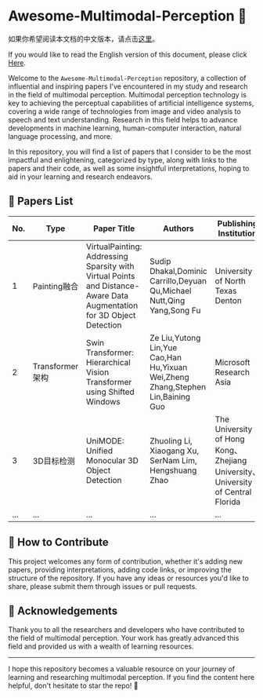 # Awesome-Multimodal-Perception 🌈

如果你希望阅读本文档的中文版本，请点击[这里](./Readme.md)。 

If you would like to read the English version of this document, please click [Here](./English.md).

Welcome to the `Awesome-Multimodal-Perception` repository, a collection of influential and inspiring papers I've encountered in my study and research in the field of multimodal perception. Multimodal perception technology is key to achieving the perceptual capabilities of artificial intelligence systems, covering a wide range of technologies from image and video analysis to speech and text understanding. Research in this field helps to advance developments in machine learning, human-computer interaction, natural language processing, and more.

In this repository, you will find a list of papers that I consider to be the most impactful and enlightening, categorized by type, along with links to the papers and their code, as well as some insightful interpretations, hoping to aid in your learning and research endeavors.

## 📖 Papers List

| No.  | Type            | Paper Title                                                  | Authors                                                      | Publishing Institution           | Journal/Conference  | Paper Link                            | Code Link                                          | My Interpretation                           |
| ---- | --------------- | ------------------------------------------------------------ | ------------------------------------------------------------ | -------------------------------- | ------------------- | ------------------------------------- | -------------------------------------------------- | ------------------------------------------- |
| 1    | Painting融合    | VirtualPainting: Addressing Sparsity with Virtual Points and Distance-Aware Data Augmentation for 3D Object Detection | Sudip Dhakal,Dominic Carrillo,Deyuan Qu,Michael Nutt,Qing Yang,Song Fu | University of North Texas Denton | 无                  | [📄](https://arxiv.org/abs/2312.16141) | [💻](https://arxiv.org/abs/2312.16141)              | [🔍](https://zhuanlan.zhihu.com/p/685337158) |
| 2    | Transformer架构 | Swin Transformer: Hierarchical Vision Transformer using Shifted Windows | Ze Liu,Yutong Lin,Yue Cao,Han Hu,Yixuan Wei,Zheng Zhang,Stephen Lin,Baining Guo | Microsoft Research Asia          | ICCV2021 Best paper | [📄](https://arxiv.org/abs/2103.14030) | [💻](https://github.com/microsoft/Swin-Transformer) | [🔍](https://zhuanlan.zhihu.com/p/685551585) |
| 3 | 3D目标检测 | UniMODE: Unified Monocular 3D Object Detection | Zhuoling Li, Xiaogang Xu, SerNam Lim, Hengshuang Zhao | The University of Hong Kong、Zhejiang University、University of Central Florida | CVPR2024 | [📄](https://arxiv.org/abs/2402.18573) | [💻](https://arxiv.org/abs/2402.18573) | [🔍](https://zhuanlan.zhihu.com/p/686228362) |
| ...  | ...             | ...                                                          | ...                                                          | ...                              | ...                 | ...                                   | ...                                                | ...                                         |

## 🤝 How to Contribute

This project welcomes any form of contribution, whether it's adding new papers, providing interpretations, adding code links, or improving the structure of the repository. If you have any ideas or resources you'd like to share, please submit them through issues or pull requests.

## 🌟 Acknowledgements

Thank you to all the researchers and developers who have contributed to the field of multimodal perception. Your work has greatly advanced this field and provided us with a wealth of learning resources.

---

I hope this repository becomes a valuable resource on your journey of learning and researching multimodal perception. If you find the content here helpful, don't hesitate to star the repo! 🌟
